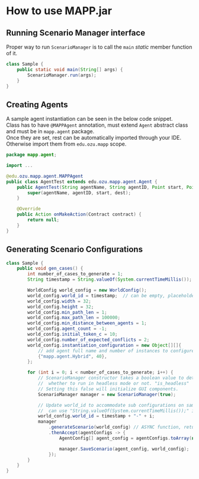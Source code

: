 # How to use MAPP.jar

## Running Scenario Manager interface
Proper way to run `ScenarioManager` is to call the `main` _static_ member function of it.<br>
```java
class Sample {
    public static void main(String[] args) {
        ScenarioManager.run(args);
    }
}
```

## Creating Agents
A sample agent instantiation can be seen in the below code snippet.<br>
Class has to have `@MAPPAgent` annotation, must extend `Agent` abstract class and must be in `mapp.agent` package.<br>
Once they are set, rest can be automatically imported through your IDE.<br>
Otherwise import them from `edu.ozu.mapp` scope.

```java
package mapp.agent;

import ...

@edu.ozu.mapp.agent.MAPPAgent
public class AgentTest extends edu.ozu.mapp.agent.Agent {
    public AgentTest(String agentName, String agentID, Point start, Point dest) {
        super(agentName, agentID, start, dest);
    }

    @Override
    public Action onMakeAction(Contract contract) {
        return null;
    }
}
```

## Generating Scenario Configurations
```java
class Sample {
    public void gen_cases() {
        int number_of_cases_to_generate = 1;
        String timestamp = String.valueOf(System.currentTimeMillis());

        WorldConfig world_config = new WorldConfig();
        world_config.world_id = timestamp;  // can be empty, placeholder for init 
        world_config.width = 32;
        world_config.height = 32;
        world_config.min_path_len = 1;
        world_config.max_path_len = 100000;
        world_config.min_distance_between_agents = 1;
        world_config.agent_count = -1;
        world_config.initial_token_c = 10;
        world_config.number_of_expected_conflicts = 2;
        world_config.instantiation_configuration = new Object[][]{
            // add agent full name and number of instances to configure for
            {"mapp.agent.Hybrid", 40},
        };

        for (int i = 0; i < number_of_cases_to_generate; i++) {
            // ScenarioManager constructor takes a boolean value to determine
            //  whether to run in headless mode or not. "is_headless"
            // Setting this false will initialize GUI components.
            ScenarioManager manager = new ScenarioManager(true);

            // Update world_id to accommodate sub configurations on same timestamp
            //  can use "String.valueOf(System.currentTimeMillis());" instead as well.
            world_config.world_id = timestamp + "-" + i;
            manager
                .generateScenario(world_config) // ASYNC function, returns Promise
                .thenAccept(agentConfigs -> {
                    AgentConfig[] agent_config = agentConfigs.toArray(new AgentConfig[0]);

                    manager.SaveScenario(agent_config, world_config);
                });
        }
    }
}
```
